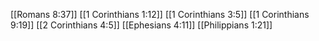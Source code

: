 [[Romans 8:37]]
[[1 Corinthians 1:12]]
[[1 Corinthians 3:5]]
[[1 Corinthians 9:19]]
[[2 Corinthians 4:5]]
[[Ephesians 4:11]]
[[Philippians 1:21]]

